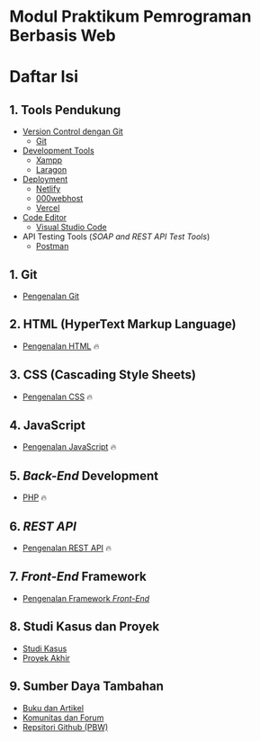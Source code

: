 # Modul Praktikum Pemrograman Berbasis Web

# Daftar Isi

## 1. Tools Pendukung
- [Version Control dengan Git](#71-version-control-dengan-git)
  - [Git](https://git-scm.com/downloads)
- [Development Tools](https://www.apachefriends.org/)
  - [Xampp](https://www.apachefriends.org/)
  - [Laragon](https://laragon.org/download/)
- [Deployment](#73-deployment)
    - [Netlify](https://www.netlify.com/)
    - [000webhost](https://id.000webhost.com/)
    - [Vercel](https://vercel.com/)
- [Code Editor](#code-editor)
    - [Visual Studio Code](https://code.visualstudio.com/download)
- API Testing Tools (_SOAP and REST API Test Tools_)
  - [Postman](https://www.postman.com)


## 1. Git
- [Pengenalan Git](https://github.com/SI4019/Panduan-Praktikum-SI4019/tree/main/1-Panduan-GIT)

## 2. HTML (HyperText Markup Language)
- [Pengenalan HTML](https://github.com/Pemrograman-Berbasis-Web/modul-pbw.github.io/blob/main/2-Modul%20HTML/modul-html.md) 🔥

## 3. CSS (Cascading Style Sheets)
- [Pengenalan CSS](/3-Modul%20CSS/3-Modul-CSS.md) 🔥

## 4. JavaScript
- [Pengenalan JavaScript](https://github.com/Pemrograman-Berbasis-Web/modul-pbw.github.io/tree/main/4-Modul%20JavaScript) 🔥

## 5. _Back-End_ Development
  - [PHP](https://github.com/Pemrograman-Berbasis-Web/modul-pbw.github.io/tree/main/05-Modul%20PHP) 🔥

## 6. _REST API_
- [Pengenalan REST API](https://github.com/Pemrograman-Berbasis-Web/modul-pbw.github.io/tree/main/06-Rest%20API) 🔥

## 7. _Front-End_ Framework
- [Pengenalan Framework _Front-End_](#51-pengenalan-framework-Front-End)

## 8. Studi Kasus dan Proyek
- [Studi Kasus](#81-studi-kasus)
- [Proyek Akhir](#82-proyek-akhir)

## 9. Sumber Daya Tambahan
- [Buku dan Artikel](buku-dan-artikel)
- [Komunitas dan Forum](komunitas-dan-forum)
- [Repsitori Github (PBW)](https://github.com/Pemrograman-Berbasis-Web)
